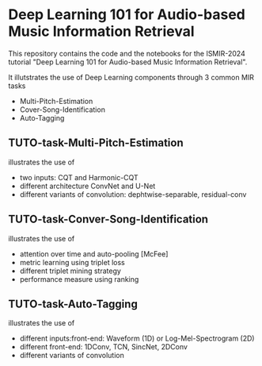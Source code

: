 # Deep Learning 101 for Audio-based Music Information Retrieval

This repository contains the code and the notebooks for the ISMIR-2024 tutorial "Deep Learning 101 for Audio-based Music Information Retrieval".

It illutstrates the use of Deep Learning components through 3 common MIR tasks
- Multi-Pitch-Estimation
- Cover-Song-Identification
- Auto-Tagging

## TUTO-task-Multi-Pitch-Estimation 

illustrates the use of 
- two inputs: CQT and Harmonic-CQT
- different architecture ConvNet and U-Net
- different variants of convolution: dephtwise-separable, residual-conv

## TUTO-task-Conver-Song-Identification

illustrates the use of
- attention over time and auto-pooling [McFee]
- metric learning using triplet loss
- different triplet mining strategy
- performance measure using ranking

## TUTO-task-Auto-Tagging

illustrates the use of
- different inputs:front-end: Waveform (1D) or Log-Mel-Spectrogram (2D)
- different front-end: 1DConv, TCN, SincNet, 2DConv
- different variants of convolution


